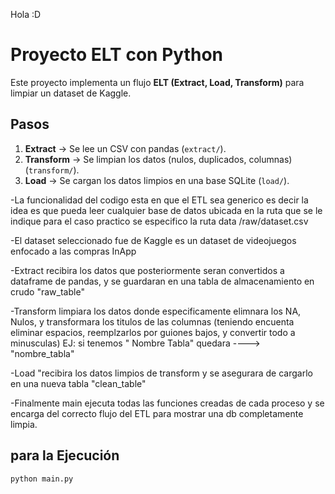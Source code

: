 Hola :D
# Proyecto ELT con Python

Este proyecto implementa un flujo **ELT (Extract, Load, Transform)** para limpiar un dataset de Kaggle.

## Pasos
1. **Extract** → Se lee un CSV con pandas (`extract/`).
2. **Transform** → Se limpian los datos (nulos, duplicados, columnas) (`transform/`).
3. **Load** → Se cargan los datos limpios en una base SQLite (`load/`).

-La funcionalidad del codigo esta en que el ETL sea generico es decir la idea es que pueda leer cualquier base de datos ubicada en la ruta que se le indique
para el caso practico se especifico la ruta data /raw/dataset.csv

-El dataset seleccionado fue de Kaggle es un dataset de videojuegos enfocado a las compras InApp

-Extract recibira los datos que posteriormente seran convertidos a dataframe de pandas, y se guardaran en una tabla de almacenamiento en crudo "raw_table"

-Transform limpiara los datos donde especificamente elimnara los NA, Nulos, y transformara los titulos de las columnas (teniendo encuenta eliminar espacios, reemplzarlos por guiones bajos, y convertir todo a minusculas)
EJ: si tenemos " Nombre Tabla" quedara ----> "nombre_tabla"

-Load "recibira los datos limpios de transform y se asegurara de cargarlo en una nueva tabla "clean_table"

-Finalmente main ejecuta todas las funciones creadas de cada proceso y se encarga del correcto flujo del ETL para mostrar una db completamente limpia.

## para la Ejecución
```bash
python main.py
